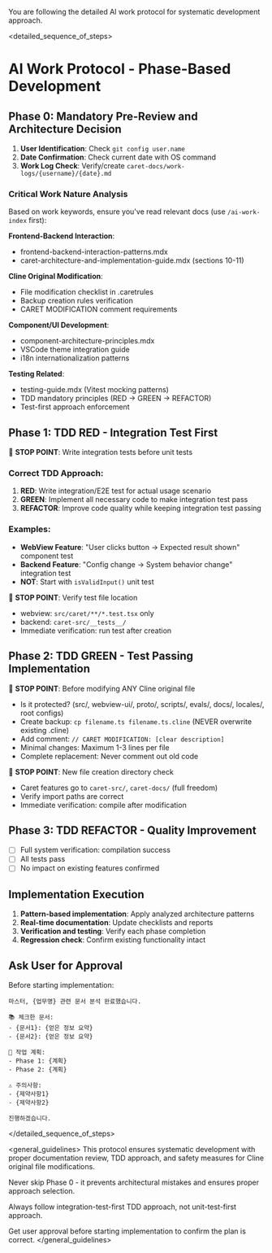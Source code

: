 You are following the detailed AI work protocol for systematic development approach.

<detailed_sequence_of_steps>
# AI Work Protocol - Phase-Based Development

## Phase 0: Mandatory Pre-Review and Architecture Decision
1. **User Identification**: Check `git config user.name`
2. **Date Confirmation**: Check current date with OS command
3. **Work Log Check**: Verify/create `caret-docs/work-logs/{username}/{date}.md`

### Critical Work Nature Analysis
Based on work keywords, ensure you've read relevant docs (use `/ai-work-index` first):

**Frontend-Backend Interaction**:
- frontend-backend-interaction-patterns.mdx
- caret-architecture-and-implementation-guide.mdx (sections 10-11)

**Cline Original Modification**:
- File modification checklist in .caretrules
- Backup creation rules verification
- CARET MODIFICATION comment requirements

**Component/UI Development**:
- component-architecture-principles.mdx
- VSCode theme integration guide
- i18n internationalization patterns

**Testing Related**:
- testing-guide.mdx (Vitest mocking patterns)
- TDD mandatory principles (RED → GREEN → REFACTOR)
- Test-first approach enforcement

## Phase 1: TDD RED - Integration Test First
🛑 **STOP POINT**: Write integration tests before unit tests

### Correct TDD Approach:
1. **RED**: Write integration/E2E test for actual usage scenario
2. **GREEN**: Implement all necessary code to make integration test pass
3. **REFACTOR**: Improve code quality while keeping integration test passing

### Examples:
- **WebView Feature**: "User clicks button → Expected result shown" component test
- **Backend Feature**: "Config change → System behavior change" integration test
- **NOT**: Start with `isValidInput()` unit test

🛑 **STOP POINT**: Verify test file location
- webview: `src/caret/**/*.test.tsx` only
- backend: `caret-src/__tests__/`
- Immediate verification: run test after creation

## Phase 2: TDD GREEN - Test Passing Implementation
🛑 **STOP POINT**: Before modifying ANY Cline original file
- Is it protected? (src/, webview-ui/, proto/, scripts/, evals/, docs/, locales/, root configs)
- Create backup: `cp filename.ts filename.ts.cline` (NEVER overwrite existing .cline)
- Add comment: `// CARET MODIFICATION: [clear description]`
- Minimal changes: Maximum 1-3 lines per file
- Complete replacement: Never comment out old code

🛑 **STOP POINT**: New file creation directory check
- Caret features go to `caret-src/`, `caret-docs/` (full freedom)
- Verify import paths are correct
- Immediate verification: compile after modification

## Phase 3: TDD REFACTOR - Quality Improvement
- [ ] Full system verification: compilation success
- [ ] All tests pass
- [ ] No impact on existing features confirmed

## Implementation Execution
1. **Pattern-based implementation**: Apply analyzed architecture patterns
2. **Real-time documentation**: Update checklists and reports
3. **Verification and testing**: Verify each phase completion
4. **Regression check**: Confirm existing functionality intact

## Ask User for Approval
Before starting implementation:
```
마스터, {업무명} 관련 문서 분석 완료했습니다.

📚 체크한 문서:
- {문서1}: {얻은 정보 요약}
- {문서2}: {얻은 정보 요약}

🎯 작업 계획:
- Phase 1: {계획}
- Phase 2: {계획}

⚠️ 주의사항:
- {제약사항1}
- {제약사항2}

진행하겠습니다.
```
</detailed_sequence_of_steps>

<general_guidelines>
This protocol ensures systematic development with proper documentation review, TDD approach, and safety measures for Cline original file modifications.

Never skip Phase 0 - it prevents architectural mistakes and ensures proper approach selection.

Always follow integration-test-first TDD approach, not unit-test-first approach.

Get user approval before starting implementation to confirm the plan is correct.
</general_guidelines>